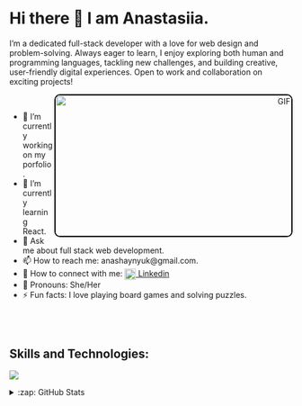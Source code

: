 <h1> Hi there 👋 I am Anastasiia. </h1>

<p>I’m a dedicated full-stack developer with a love for web design and problem-solving. Always eager to learn, I enjoy exploring both human and programming languages, tackling new challenges, and building creative, user-friendly digital experiences. Open to work and collaboration on exciting projects!</p>

<div>
 <div style="border-radius: 10px" align="right">
<img style="border-radius: 10px; border: 2px solid black" align="right" alt="GIF" src="https://cdn.dribbble.com/users/876183/screenshots/4178051/media/7be714caa2c3e63f17b71ab7c6aab4a8.gif" width="420" height="250" />
 </div>

<div align="left">
 <br>
<ul>
 <li>🔭 I’m currently working on my porfolio.</li>
 <li>🌱 I’m currently learning React.</li>
<li>💬 Ask me about full stack web development.</li>
<li>📫 How to reach me: anashaynyuk@gmail.com.</li>
<li>📱 How to connect with me: <a align="center" href="https://www.linkedin.com/in/anastasiia-shaynyuk/"><img align="center" src="https://cdn.jsdelivr.net/gh/devicons/devicon/icons/linkedin/linkedin-original.svg" alt="me in linkedin" height="auto" width="20"/> Linkedin</a></li>
<li>🌳 Pronouns: She/Her</li>
<li>⚡ Fun facts: I love playing board games and solving puzzles.</li>
 </ul>
 </div>
 </div>
<br>
<br>

## Skills and Technologies:

<p>
    <img src="https://skillicons.dev/icons?i=html,css,bootstrap,sass,vscode,js,vue,mongodb,nodejs,postman,cs,mysql" />
</p>


<details>
  <summary>:zap: GitHub Stats</summary>
 <br>
<div>
 <picture align="left">
<source
  srcset="https://github-readme-stats.vercel.app/api?username=anastasiiashaynyuk&layout=compact&show_icons=true&theme=buefy&hide=prs,issues"
  media="(prefers-color-scheme: dark)"
/>
<source
  srcset="https://github-readme-stats.vercel.app/api?username=anastasiiashaynyuk&layout=compact&show_icons=true&theme=buefy&hide=prs,issues"
  media="(prefers-color-scheme: light), (prefers-color-scheme: no-preference)"
/>
<img src="https://github-readme-stats.vercel.app/api?username=anastasiiashaynyuk&layout=compact&show_icons=true&theme=buefy&hide=prs,issues" />
</picture>
<span>&nbsp;</span>
  <picture align="right">
<source
  srcset="https://github-readme-stats.vercel.app/api/top-langs/?username=anastasiiashaynyuk&layout=compact&theme=buefy&hide=css"
  media="(prefers-color-scheme: dark)"
/>
<source
  srcset="https://github-readme-stats.vercel.app/api/top-langs/?username=anastasiiashaynyuk&layout=compact&theme=buefy&hide=css"
  media="(prefers-color-scheme: light), (prefers-color-scheme: no-preference)"
/>
<img src="https://github-readme-stats.vercel.app/api/top-langs/?username=anastasiiashaynyuk&layout=compact&theme=buefy&hide=css" />
</picture>
 
 </div>
 </details>





